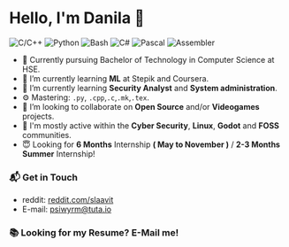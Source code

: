 # Hello, I'm Danila 👋

![C/C++](https://img.shields.io/badge/C/C++-Intermediate-yellow)
![Python](https://img.shields.io/badge/Python-Advanced-orange)
![Bash](https://img.shields.io/badge/Bash-Intermediate-yellow)
![C#](https://img.shields.io/badge/CSharp-Beginner-green)
![Pascal](https://img.shields.io/badge/Pascal-Advanced-orange)
![Assembler](https://img.shields.io/badge/Assembler-Beginner-green)

- 🔭 Currently pursuing Bachelor of Technology in Computer Science at HSE.
- 🌱 I’m currently learning **ML** at Stepik and Coursera.
- 🌱 I’m currently learning **Security Analyst** and **System administration**.
- ⚙️ Mastering: `.py`, `.cpp`,`.c`,`.mk`,`.tex`.
- 👯 I’m looking to collaborate on **Open Source** and/or **Videogames** projects.
- 💬 I'm mostly active within the **Cyber Security**, **Linux**, **Godot** and **FOSS** communities.
- 😇  Looking for **6 Months** Internship **( May to November )** / **2-3 Months Summer** Internship!

### 📬 Get in Touch

- reddit: [reddit.com/slaavit][reddit]
- E-mail: psiwyrm@tuta.io

### 📚 Looking for my Resume? E-Mail me!

[stackoverflow]: https://stackoverflow.com/users/16598895/asahium
[github]: https://github.com/asahium
[reddit]: https://www.reddit.com/user/slaavit
[linkedin]: https://www.linkedin.com/in/danila-biktimirov-ab25ab223/
